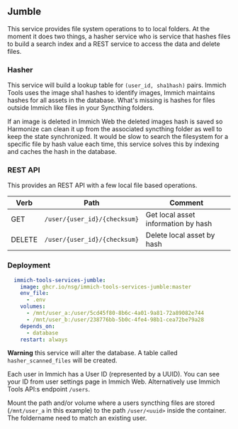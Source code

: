## Jumble

This service provides file system operations to to local folders. At the moment it does two things, a hasher service who is service that hashes files to build a search index and a REST service to access the data and delete files.

### Hasher

This service will build a lookup table for `(user_id, sha1hash)` pairs. Immich Tools uses the image sha1 hashes to identify images, Immich maintains hashes for all assets in the database. What's missing is hashes for files outside Immich like files in your Syncthing folders.

If an image is deleted in Immich Web the deleted images hash is saved so Harmonize can clean it up from the associated syncthing folder as well to keep the state synchronized. It would be slow to search the filesystem for a specific file by hash value each time, this service solves this by indexing and caches the hash in the database.

### REST API

This provides an REST API with a few local file based operations.

| Verb   | Path                          | Comment          |
| ------ | ------------------------------| ---------------- |
| GET    | `/user/{user_id}/{checksum}`  | Get local asset information by hash |
| DELETE | `/user/{user_id}/{checksum}`  | Delete local asset by hash |

### Deployment

```yaml
  immich-tools-services-jumble:
    image: ghcr.io/nsg/immich-tools-services-jumble:master
    env_file:
      - .env
    volumes:
      - /mnt/user_a:/user/5cd45f80-8b6c-4a01-9a81-72a89082e744
      - /mnt/user_b:/user/238776bb-5b0c-4fe4-98b1-cea72be79a28
    depends_on:
      - database
    restart: always
```

**Warning** this service will alter the database. A table called `hasher_scanned_files` will be created.

Each user in Immich has a User ID (represented by a UUID). You can see your ID from user settings page in Immich Web. Alternatively use Immich Tools API:s endpoint `/users`.

Mount the path and/or volume where a users syncthing files are stored (`/mnt/user_a` in this example) to the path `/user/<uuid>` inside the container. The foldername need to match an existing user.

